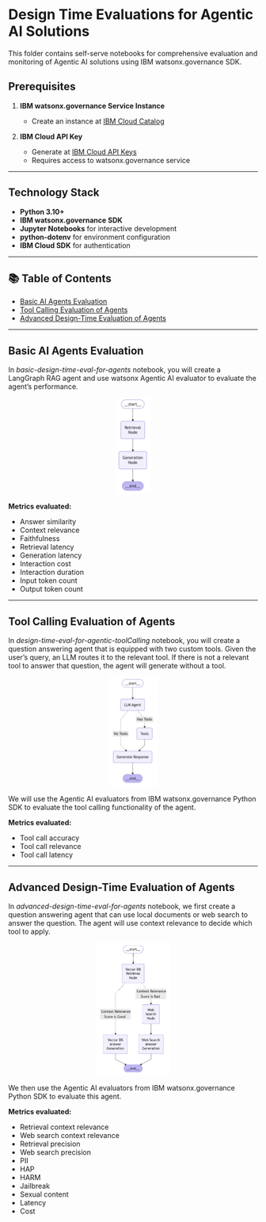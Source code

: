 # Design Time Evaluations for Agentic AI Solutions

This folder contains self-serve notebooks for comprehensive evaluation and monitoring of Agentic AI solutions using IBM watsonx.governance SDK.

## Prerequisites

1. **IBM watsonx.governance Service Instance**  
   - Create an instance at [IBM Cloud Catalog](https://cloud.ibm.com/catalog/services/watsonxgovernance)

2. **IBM Cloud API Key**  
   - Generate at [IBM Cloud API Keys](https://cloud.ibm.com/iam/apikeys)  
   - Requires access to watsonx.governance service

---

## Technology Stack

- **Python 3.10+**
- **IBM watsonx.governance SDK**
- **Jupyter Notebooks** for interactive development
- **python-dotenv** for environment configuration
- **IBM Cloud SDK** for authentication

---

## 📚 Table of Contents
- [Basic AI Agents Evaluation](#basic-ai-agents-evaluation)
- [Tool Calling Evaluation of Agents](#tool-calling-evaluation-of-agents)
- [Advanced Design-Time Evaluation of Agents](#advanced-design-time-evaluation-of-agents)

---

## Basic AI Agents Evaluation

In *basic-design-time-eval-for-agents* notebook, you will create a LangGraph RAG agent and use watsonx Agentic AI evaluator to evaluate the agent’s performance.

<p align="center">
  <img src="../images/Basic_Agent.png" width="14%"/>
</p>

**Metrics evaluated:**
- Answer similarity
- Context relevance
- Faithfulness
- Retrieval latency
- Generation latency
- Interaction cost
- Interaction duration
- Input token count
- Output token count

---

## Tool Calling Evaluation of Agents

In *design-time-eval-for-agentic-toolCalling* notebook, you will create a question answering agent that is equipped with two custom tools. Given the user’s query, an LLM routes it to the relevant tool. If there is not a relevant tool to answer that question, the agent will generate without a tool. 

<p align="center">
  <img src="../images/Tool Calling_Agent.png" width="20%"/>
</p>

We will use the Agentic AI evaluators from IBM watsonx.governance Python SDK to evaluate the tool calling functionality of the agent.

**Metrics evaluated:**
- Tool call accuracy
- Tool call relevance
- Tool call latency

---

## Advanced Design-Time Evaluation of Agents

In *advanced-design-time-eval-for-agents* notebook, we first create a question answering agent that can use local documents or web search to answer the question. The agent will use context relevance to decide which tool to apply. 

<p align="center">
  <img src="../images/Advanced_Agent.png" width="30%"/>
</p>

We then use the Agentic AI evaluators from IBM watsonx.governance Python SDK to evaluate this agent.

**Metrics evaluated:**
- Retrieval context relevance
- Web search context relevance
- Retrieval precision
- Web search precision
- PII
- HAP
- HARM
- Jailbreak
- Sexual content
- Latency
- Cost
